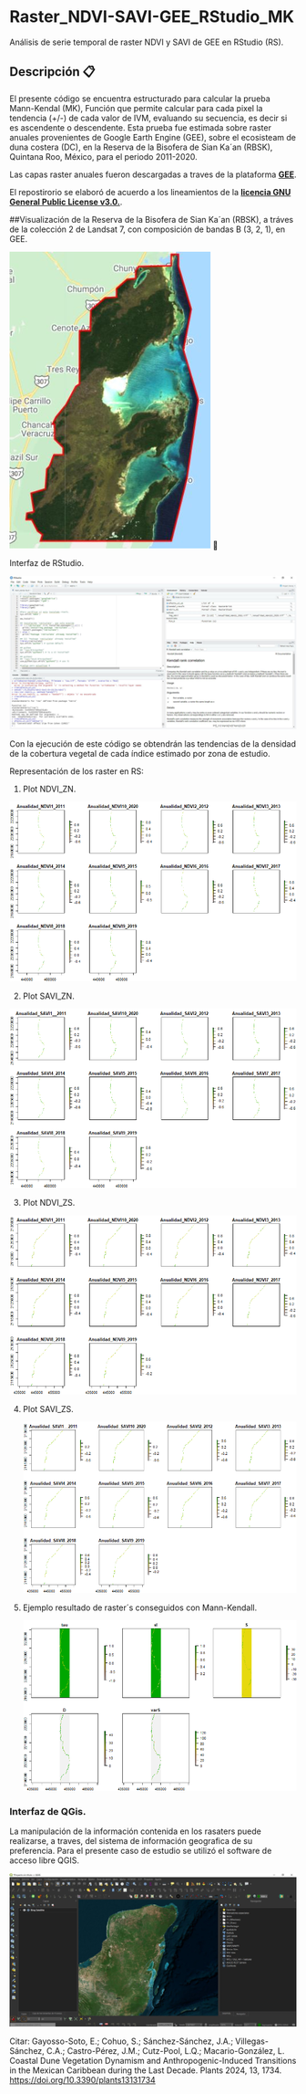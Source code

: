 # Raster_NDVI-SAVI-GEE_RStudio_MK
Análisis de serie temporal de raster NDVI y SAVI de GEE en RStudio (RS).

## Descripción 📋
El presente código se encuentra estructurado para calcular la prueba Mann-Kendal (MK), Función que permite calcular para cada pixel la tendencia (+/-) de cada valor de IVM, evaluando su secuencia, es decir si es ascendente o descendente. Esta prueba fue estimada sobre raster anuales provenientes de Google Earth Engine (GEE), sobre el ecosisteam de duna costera (DC), en la Reserva de la Bisofera de Sian Ka´an (RBSK), Quintana Roo, México, para el periodo 2011-2020. 

Las capas raster anuales fueron descargadas a traves de la plataforma [**GEE**](https://developers.google.com/earth-engine/guides/getstarted?hl=en).

El repostirorio se elaboró de acuerdo a los lineamientos de la [**licencia GNU General Public License v3.0.**](https://choosealicense.com/licenses/gpl-3.0/).

##Visualización de la Reserva de la Bisofera de Sian Ka´an (RBSK), a tráves de la colección 2 de Landsat 7, con composición de bandas B (3, 2, 1), en GEE.

![alt text](https://github.com/demostenesmx/NDVI-SAVI_DCA/blob/main/C02_B_3_2_1_RBSK.JPG) 📖

Interfaz de RStudio.

![alt text](https://github.com/demostenesmx/Raster_NDVI-SAVI-GEE_RStudio_MK/blob/main/Interfaz_RStudio.JPG)


Con la ejecución de este código se obtendrán las tendencias de la densidad de la cobertura vegetal de cada índice estimado por zona de estudio.

Representación de los raster en RS:

1. Plot NDVI_ZN.

 ![alt text](https://github.com/demostenesmx/Raster_NDVI-SAVI-GEE_RStudio_MK/blob/main/Anua_NDVI_ZN.png)

2. Plot SAVI_ZN.
 
 ![alt text](https://github.com/demostenesmx/Raster_NDVI-SAVI-GEE_RStudio_MK/blob/main/SAVI_ZN_RS.png)

3. Plot NDVI_ZS.

  ![alt text](https://github.com/demostenesmx/Raster_NDVI-SAVI-GEE_RStudio_MK/blob/main/Rplot.png)

4. Plot SAVI_ZS.

   ![alt text](https://github.com/demostenesmx/Raster_NDVI-SAVI-GEE_RStudio_MK/blob/main/SAVI_ZS.png)

5. Ejemplo resultado de raster´s conseguidos con Mann-Kendall.
   
   ![alt text]( https://github.com/demostenesmx/Raster_NDVI-SAVI-GEE_RStudio_MK/blob/main/5%20raters%20estadisticos.png)
   
### Interfaz de QGis. 

La manipulación de la información contenida en los rasaters puede realizarse, a traves, del sistema de información geografica de su preferencia. Para el presente caso de estudio se utilizó el software de acceso libre QGIS.

![alt text](https://github.com/demostenesmx/NDVI-SAVI_DCA/blob/main/QGis.JPG)

Citar: Gayosso-Soto, E.; Cohuo, S.; Sánchez-Sánchez, J.A.; Villegas-Sánchez, C.A.; Castro-Pérez, J.M.; Cutz-Pool, L.Q.; Macario-González, L. Coastal Dune Vegetation Dynamism and Anthropogenic-Induced Transitions in the Mexican Caribbean during the Last Decade. Plants 2024, 13, 1734. https://doi.org/10.3390/plants13131734
